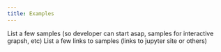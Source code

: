 ```yaml
---
title: Examples
---
```


List a few samples (so developer can start asap, samples for interactive grapsh, etc)
List a few links to samples (links to jupyter site or others)
